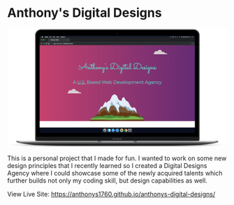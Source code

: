 
<h1>Anthony's Digital Designs</h1>

![Anthony's Designs](digitaldesigns.png)

This is a personal project that I made for fun. I wanted to work on some new design principles that I recently learned so I created a Digital Designs Agency where I could showcase some of the newly acquired talents which further builds not only my coding skill, but design capabilities as well.

View Live Site: https://anthonys1760.github.io/anthonys-digital-designs/
